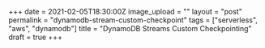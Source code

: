 +++
date = 2021-02-05T18:30:00Z
image_upload = ""
layout = "post"
permalink = "dynamodb-stream-custom-checkpoint"
tags = ["serverless", "aws", "dynamodb"]
title = "DynamoDB Streams Custom Checkpointing"
draft = true
+++
